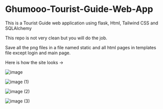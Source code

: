 # Ghumooo-Tourist-Guide-Web-App

This is a Tourist Guide web application using flask, Html, Tailwind CSS and SQLAlchemy

This repo is not very clean but you will do the job.

Save all the png files in a file named static and all html pages in templates file except login and main page.

Here is how the site looks ->

![image](https://user-images.githubusercontent.com/84784218/177412764-01e80474-7f69-4b76-a3f4-6759552dc1c6.png)

![image (1)](https://user-images.githubusercontent.com/84784218/177412801-c619768d-80eb-40db-884a-fb412ecebbd7.png)

![image (2)](https://user-images.githubusercontent.com/84784218/177412816-8e1f5263-c762-4b84-bc88-7419832b4bef.png)

![image (3)](https://user-images.githubusercontent.com/84784218/177412840-d7578870-2a22-4017-9713-501f7cc9bb93.png)
